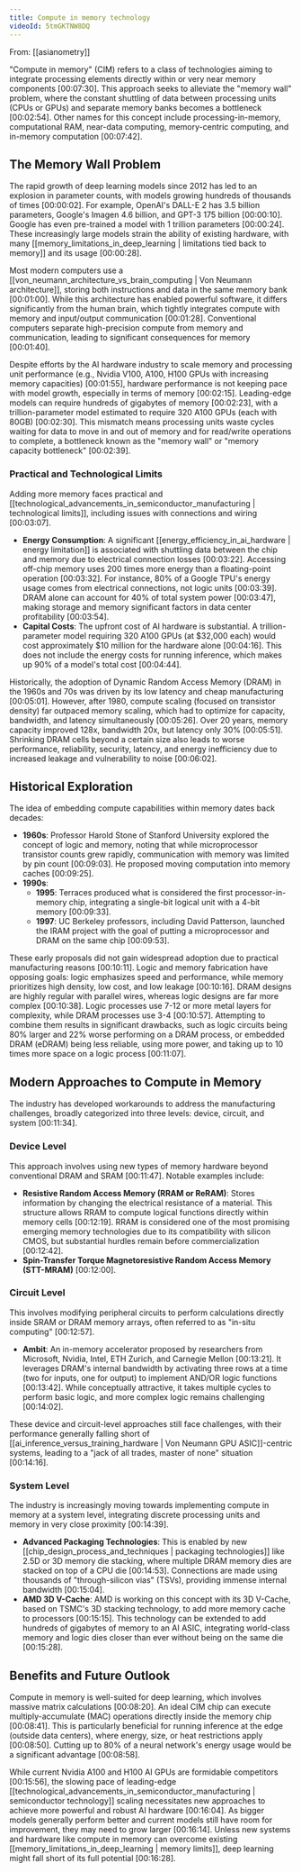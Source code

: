 ```yaml
---
title: Compute in memory technology
videoId: 5tmGKTNW8DQ
---
```


From: [[asianometry]] <br/> 

"Compute in memory" (CIM) refers to a class of technologies aiming to integrate processing elements directly within or very near memory components <a class="yt-timestamp" data-t="00:07:30">[00:07:30]</a>. This approach seeks to alleviate the "memory wall" problem, where the constant shuttling of data between processing units (CPUs or GPUs) and separate memory banks becomes a bottleneck <a class="yt-timestamp" data-t="00:02:54">[00:02:54]</a>. Other names for this concept include processing-in-memory, computational RAM, near-data computing, memory-centric computing, and in-memory computation <a class="yt-timestamp" data-t="00:07:42">[00:07:42]</a>.

## The Memory Wall Problem

The rapid growth of deep learning models since 2012 has led to an explosion in parameter counts, with models growing hundreds of thousands of times <a class="yt-timestamp" data-t="00:00:02">[00:00:02]</a>. For example, OpenAI's DALL-E 2 has 3.5 billion parameters, Google's Imagen 4.6 billion, and GPT-3 175 billion <a class="yt-timestamp" data-t="00:00:10">[00:00:10]</a>. Google has even pre-trained a model with 1 trillion parameters <a class="yt-timestamp" data-t="00:00:24">[00:00:24]</a>. These increasingly large models strain the ability of existing hardware, with many [[memory_limitations_in_deep_learning | limitations tied back to memory]] and its usage <a class="yt-timestamp" data-t="00:00:28">[00:00:28]</a>.

Most modern computers use a [[von_neumann_architecture_vs_brain_computing | Von Neumann architecture]], storing both instructions and data in the same memory bank <a class="yt-timestamp" data-t="00:01:00">[00:01:00]</a>. While this architecture has enabled powerful software, it differs significantly from the human brain, which tightly integrates compute with memory and input/output communication <a class="yt-timestamp" data-t="00:01:28">[00:01:28]</a>. Conventional computers separate high-precision compute from memory and communication, leading to significant consequences for memory <a class="yt-timestamp" data-t="00:01:40">[00:01:40]</a>.

Despite efforts by the AI hardware industry to scale memory and processing unit performance (e.g., Nvidia V100, A100, H100 GPUs with increasing memory capacities) <a class="yt-timestamp" data-t="00:01:55">[00:01:55]</a>, hardware performance is not keeping pace with model growth, especially in terms of memory <a class="yt-timestamp" data-t="00:02:15">[00:02:15]</a>. Leading-edge models can require hundreds of gigabytes of memory <a class="yt-timestamp" data-t="00:02:23">[00:02:23]</a>, with a trillion-parameter model estimated to require 320 A100 GPUs (each with 80GB) <a class="yt-timestamp" data-t="00:02:30">[00:02:30]</a>. This mismatch means processing units waste cycles waiting for data to move in and out of memory and for read/write operations to complete, a bottleneck known as the "memory wall" or "memory capacity bottleneck" <a class="yt-timestamp" data-t="00:02:39">[00:02:39]</a>.

### Practical and Technological Limits
Adding more memory faces practical and [[technological_advancements_in_semiconductor_manufacturing | technological limits]], including issues with connections and wiring <a class="yt-timestamp" data-t="00:03:07">[00:03:07]</a>.

*   **Energy Consumption**: A significant [[energy_efficiency_in_ai_hardware | energy limitation]] is associated with shuttling data between the chip and memory due to electrical connection losses <a class="yt-timestamp" data-t="00:03:22">[00:03:22]</a>. Accessing off-chip memory uses 200 times more energy than a floating-point operation <a class="yt-timestamp" data-t="00:03:32">[00:03:32]</a>. For instance, 80% of a Google TPU's energy usage comes from electrical connections, not logic units <a class="yt-timestamp" data-t="00:03:39">[00:03:39]</a>. DRAM alone can account for 40% of total system power <a class="yt-timestamp" data-t="00:03:47">[00:03:47]</a>, making storage and memory significant factors in data center profitability <a class="yt-timestamp" data-t="00:03:54">[00:03:54]</a>.
*   **Capital Costs**: The upfront cost of AI hardware is substantial. A trillion-parameter model requiring 320 A100 GPUs (at $32,000 each) would cost approximately $10 million for the hardware alone <a class="yt-timestamp" data-t="00:04:16">[00:04:16]</a>. This does not include the energy costs for running inference, which makes up 90% of a model's total cost <a class="yt-timestamp" data-t="00:04:44">[00:04:44]</a>.

Historically, the adoption of Dynamic Random Access Memory (DRAM) in the 1960s and 70s was driven by its low latency and cheap manufacturing <a class="yt-timestamp" data-t="00:05:01">[00:05:01]</a>. However, after 1980, compute scaling (focused on transistor density) far outpaced memory scaling, which had to optimize for capacity, bandwidth, and latency simultaneously <a class="yt-timestamp" data-t="00:05:26">[00:05:26]</a>. Over 20 years, memory capacity improved 128x, bandwidth 20x, but latency only 30% <a class="yt-timestamp" data-t="00:05:51">[00:05:51]</a>. Shrinking DRAM cells beyond a certain size also leads to worse performance, reliability, security, latency, and energy inefficiency due to increased leakage and vulnerability to noise <a class="yt-timestamp" data-t="00:06:02">[00:06:02]</a>.

## Historical Exploration
The idea of embedding compute capabilities within memory dates back decades:
*   **1960s**: Professor Harold Stone of Stanford University explored the concept of logic and memory, noting that while microprocessor transistor counts grew rapidly, communication with memory was limited by pin count <a class="yt-timestamp" data-t="00:09:03">[00:09:03]</a>. He proposed moving computation into memory caches <a class="yt-timestamp" data-t="00:09:25">[00:09:25]</a>.
*   **1990s**:
    *   **1995**: Terraces produced what is considered the first processor-in-memory chip, integrating a single-bit logical unit with a 4-bit memory <a class="yt-timestamp" data-t="00:09:33">[00:09:33]</a>.
    *   **1997**: UC Berkeley professors, including David Patterson, launched the IRAM project with the goal of putting a microprocessor and DRAM on the same chip <a class="yt-timestamp" data-t="00:09:53">[00:09:53]</a>.

These early proposals did not gain widespread adoption due to practical manufacturing reasons <a class="yt-timestamp" data-t="00:10:11">[00:10:11]</a>. Logic and memory fabrication have opposing goals: logic emphasizes speed and performance, while memory prioritizes high density, low cost, and low leakage <a class="yt-timestamp" data-t="00:10:16">[00:10:16]</a>. DRAM designs are highly regular with parallel wires, whereas logic designs are far more complex <a class="yt-timestamp" data-t="00:10:38">[00:10:38]</a>. Logic processes use 7-12 or more metal layers for complexity, while DRAM processes use 3-4 <a class="yt-timestamp" data-t="00:10:57">[00:10:57]</a>. Attempting to combine them results in significant drawbacks, such as logic circuits being 80% larger and 22% worse performing on a DRAM process, or embedded DRAM (eDRAM) being less reliable, using more power, and taking up to 10 times more space on a logic process <a class="yt-timestamp" data-t="00:11:07">[00:11:07]</a>.

## Modern Approaches to Compute in Memory
The industry has developed workarounds to address the manufacturing challenges, broadly categorized into three levels: device, circuit, and system <a class="yt-timestamp" data-t="00:11:34">[00:11:34]</a>.

### Device Level
This approach involves using new types of memory hardware beyond conventional DRAM and SRAM <a class="yt-timestamp" data-t="00:11:47">[00:11:47]</a>. Notable examples include:
*   **Resistive Random Access Memory (RRAM or ReRAM)**: Stores information by changing the electrical resistance of a material. This structure allows RRAM to compute logical functions directly within memory cells <a class="yt-timestamp" data-t="00:12:19">[00:12:19]</a>. RRAM is considered one of the most promising emerging memory technologies due to its compatibility with silicon CMOS, but substantial hurdles remain before commercialization <a class="yt-timestamp" data-t="00:12:42">[00:12:42]</a>.
*   **Spin-Transfer Torque Magnetoresistive Random Access Memory (STT-MRAM)** <a class="yt-timestamp" data-t="00:12:00">[00:12:00]</a>.

### Circuit Level
This involves modifying peripheral circuits to perform calculations directly inside SRAM or DRAM memory arrays, often referred to as "in-situ computing" <a class="yt-timestamp" data-t="00:12:57">[00:12:57]</a>.
*   **Ambit**: An in-memory accelerator proposed by researchers from Microsoft, Nvidia, Intel, ETH Zurich, and Carnegie Mellon <a class="yt-timestamp" data-t="00:13:21">[00:13:21]</a>. It leverages DRAM's internal bandwidth by activating three rows at a time (two for inputs, one for output) to implement AND/OR logic functions <a class="yt-timestamp" data-t="00:13:42">[00:13:42]</a>. While conceptually attractive, it takes multiple cycles to perform basic logic, and more complex logic remains challenging <a class="yt-timestamp" data-t="00:14:02">[00:14:02]</a>.

These device and circuit-level approaches still face challenges, with their performance generally falling short of [[ai_inference_versus_training_hardware | Von Neumann GPU ASIC]]-centric systems, leading to a "jack of all trades, master of none" situation <a class="yt-timestamp" data-t="00:14:16">[00:14:16]</a>.

### System Level
The industry is increasingly moving towards implementing compute in memory at a system level, integrating discrete processing units and memory in very close proximity <a class="yt-timestamp" data-t="00:14:39">[00:14:39]</a>.
*   **Advanced Packaging Technologies**: This is enabled by new [[chip_design_process_and_techniques | packaging technologies]] like 2.5D or 3D memory die stacking, where multiple DRAM memory dies are stacked on top of a CPU die <a class="yt-timestamp" data-t="00:14:53">[00:14:53]</a>. Connections are made using thousands of "through-silicon vias" (TSVs), providing immense internal bandwidth <a class="yt-timestamp" data-t="00:15:04">[00:15:04]</a>.
*   **AMD 3D V-Cache**: AMD is working on this concept with its 3D V-Cache, based on TSMC's 3D stacking technology, to add more memory cache to processors <a class="yt-timestamp" data-t="00:15:15">[00:15:15]</a>. This technology can be extended to add hundreds of gigabytes of memory to an AI ASIC, integrating world-class memory and logic dies closer than ever without being on the same die <a class="yt-timestamp" data-t="00:15:28">[00:15:28]</a>.

## Benefits and Future Outlook
Compute in memory is well-suited for deep learning, which involves massive matrix calculations <a class="yt-timestamp" data-t="00:08:20">[00:08:20]</a>. An ideal CIM chip can execute multiply-accumulate (MAC) operations directly inside the memory chip <a class="yt-timestamp" data-t="00:08:41">[00:08:41]</a>. This is particularly beneficial for running inference at the edge (outside data centers), where energy, size, or heat restrictions apply <a class="yt-timestamp" data-t="00:08:50">[00:08:50]</a>. Cutting up to 80% of a neural network's energy usage would be a significant advantage <a class="yt-timestamp" data-t="00:08:58">[00:08:58]</a>.

While current Nvidia A100 and H100 AI GPUs are formidable competitors <a class="yt-timestamp" data-t="00:15:56">[00:15:56]</a>, the slowing pace of leading-edge [[technological_advancements_in_semiconductor_manufacturing | semiconductor technology]] scaling necessitates new approaches to achieve more powerful and robust AI hardware <a class="yt-timestamp" data-t="00:16:04">[00:16:04]</a>. As bigger models generally perform better and current models still have room for improvement, they may need to grow larger <a class="yt-timestamp" data-t="00:16:14">[00:16:14]</a>. Unless new systems and hardware like compute in memory can overcome existing [[memory_limitations_in_deep_learning | memory limits]], deep learning might fall short of its full potential <a class="yt-timestamp" data-t="00:16:28">[00:16:28]</a>.